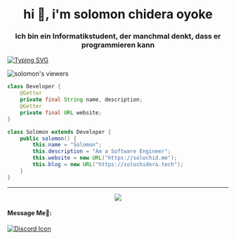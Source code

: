 <h1 align="center">hi 👋, i'm solomon chidera oyoke</h1>
<h3 align="center">Ich bin ein Informatikstudent, der manchmal denkt, dass er programmieren kann</h3>

<a href="/"><img src="https://readme-typing-svg.demolab.com?font=Fira+Code&size=35&pause=1000&center=true&vCenter=true&width=1159&lines=Welcome+To+My+Profile;Yoo+%2F+Bonjour+%2F+%E3%81%93%E3%82%93%E3%81%AB%E3%81%A1%E3%81%AF++%2F+%E4%BD%A0%E5%A5%BD++%2F+Xin+ch%C3%A0o" alt="Typing SVG" /></a>


<p align="left"> <img src="https://komarev.com/ghpvc/?username=SolomonChidera&label=Profile%20views&color=0e75b6&style=flat" alt="solomon's viewers" /> </p>

```java
class Developer {
    @Getter
    private final String name, description;
    @Getter
    private final URL website;
}

class Solomon extends Developer {
    public solomon() {
        this.name = "Solomon";
        this.description = "Am a Software Engineer";
        this.website = new URL("https://solochid.me");
        this.blog = new URL("https://solochidera.tech");
    }
}
```
-----


<!--<div style="width: 80vw;">
    <img style="width: 100%;" align="left" src="https://github-readme-stats.vercel.app/api/top-langs/?username=SolomonChidera&theme=dark&hide_border=true&layout=compact">
</div>-->
<!--[![My Skills](https://skillicons.dev/icons?i=js,html,css,c,django,docker,flask,firebase,git,github,linux,md,mysql,nodejs,nginx)](https://skillicons.dev)-->

<p align="center">
  <a href="https://skillicons.dev">
    <img src="https://skillicons.dev/icons?i=git,js,docker,c,vim,flask,firebase,css,python,linux,html,mysql,nodejs,nginx,discord" />
  </a>
</p>

<!--[![Discord Presence](https://lanyard.cnrad.dev/api/1052162509567692800)](https://discord.com/users/1052162509567692800)-->
#### Message Me🫧:
[![Discord Icon](https://img.shields.io/badge/Discord-7289d9?style=for-the-badge&logo=Discord&logoColor=ffffff&align=left)](https://discord.com/users/1052162509567692800)
